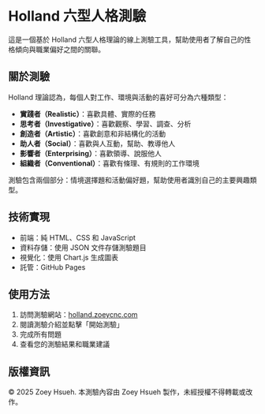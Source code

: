 # Holland 六型人格測驗

這是一個基於 Holland 六型人格理論的線上測驗工具，幫助使用者了解自己的性格傾向與職業偏好之間的關聯。

## 關於測驗

Holland 理論認為，每個人對工作、環境與活動的喜好可分為六種類型：

- **實踐者（Realistic）**：喜歡具體、實際的任務
- **思考者（Investigative）**：喜歡觀察、學習、調查、分析
- **創造者（Artistic）**：喜歡創意和非結構化的活動
- **助人者（Social）**：喜歡與人互動，幫助、教導他人
- **影響者（Enterprising）**：喜歡領導、說服他人
- **組織者（Conventional）**：喜歡有條理、有規則的工作環境

測驗包含兩個部分：情境選擇題和活動偏好題，幫助使用者識別自己的主要興趣類型。

## 技術實現

- 前端：純 HTML、CSS 和 JavaScript
- 資料存儲：使用 JSON 文件存儲測驗題目
- 視覺化：使用 Chart.js 生成圖表
- 託管：GitHub Pages

## 使用方法

1. 訪問測驗網站：[holland.zoeycnc.com](https://holland.zoeycnc.com)
2. 閱讀測驗介紹並點擊「開始測驗」
3. 完成所有問題
4. 查看您的測驗結果和職業建議

## 版權資訊

© 2025 Zoey Hsueh. 本測驗內容由 Zoey Hsueh 製作，未經授權不得轉載或改作。
